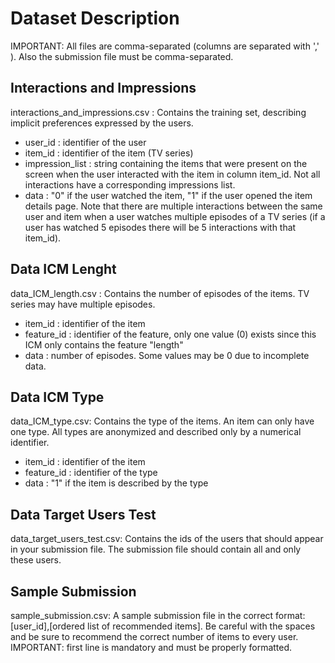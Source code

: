 # Dataset Description
IMPORTANT: All files are comma-separated (columns are separated with ',' ). 
Also the submission file must be comma-separated.

## Interactions and Impressions
interactions_and_impressions.csv : Contains the training set, describing implicit preferences expressed by the users.
+ user_id : identifier of the user
+ item_id : identifier of the item (TV series)
+ impression_list : string containing the items that were present on the screen when the user interacted with the item in column item_id. Not all interactions have a corresponding impressions list.
+ data : "0" if the user watched the item, "1" if the user opened the item details page.
Note that there are multiple interactions between the same user and item when a user watches multiple episodes of a TV series (if a user has watched 5 episodes there will be 5 interactions with that item_id).

## Data ICM Lenght
data_ICM_length.csv : 
Contains the number of episodes of the items. TV series may have multiple episodes.

+ item_id : identifier of the item
+ feature_id : identifier of the feature, only one value (0) exists since this ICM only contains the feature "length"
+ data : number of episodes. Some values may be 0 due to incomplete data.

## Data ICM Type
data_ICM_type.csv: 
Contains the type of the items. An item can only have one type.
All types are anonymized and described only by a numerical identifier.
+ item_id : identifier of the item
+ feature_id : identifier of the type
+ data : "1" if the item is described by the type

## Data Target Users Test
data_target_users_test.csv: 
Contains the ids of the users that should appear in your submission file. 
The submission file should contain all and only these users.

## Sample Submission
sample_submission.csv:
A sample submission file in the correct format: [user_id],[ordered list of recommended items]. 
Be careful with the spaces and be sure to recommend the correct number of items to every user.
IMPORTANT: first line is mandatory and must be properly formatted.
